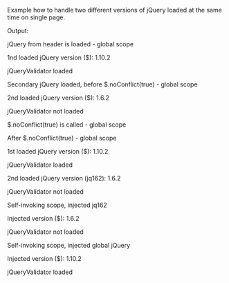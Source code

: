 Example how to handle two different versions of jQuery loaded at the same time on single page.


Output:

jQuery from header is loaded - global scope

1nd loaded jQuery version ($): 1.10.2

jQueryValidator loaded 

Secondary jQuery loaded, before $.noConflict(true) - global scope

2nd loaded jQuery version ($): 1.6.2

jQueryValidator not loaded 

$.noConflict(true) is called - global scope

After $.noConflict(true) - global scope

1st loaded jQuery version ($): 1.10.2

jQueryValidator loaded 

2nd loaded jQuery version (jq162): 1.6.2

jQueryValidator not loaded 


Self-invoking scope, injected jq162

Injected version ($): 1.6.2

jQueryValidator not loaded 


Self-invoking scope, injected global jQuery

Injected version ($): 1.10.2

jQueryValidator loaded 